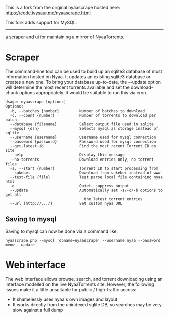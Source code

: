 This is a fork from the original nyaascrape hosted here: https://code.ivysaur.me/nyaascrape.html

This fork adds support for MySQL.

---

a scraper and ui for maintaining a mirror of NyaaTorrents.

# Scraper

The command-line tool can be used to build up an sqlite3 database of most information hosted on Nyaa. It updates an existing sqlite3 database or creates a new one. To bring your database up-to-date, the --update option will determine the most recent torrents available and set the download-chunk options appropriately. It would be suitable to run this via cron.

```
Usage: nyaascrape [options]
Options:
  -b, --batches {number}         Number of batches to download
  -c, --count {number}           Number of torrents to download per batch
  --database {filename}          Select output file used in sqlite
  --mysql {dsn}                  Selects mysql as storage instead of sqlite
  --username {username}          Username used for mysql connection
  --password {password}          Password used for mysql connection
  --get-latest-id                Find the most recent Torrent ID on site
  --help                         Display this message
  --no-torrents                  Download entries only, no torrent files
  -s, --start {number}           Torrent ID to start processing from
  --sukebei                      Download from sukebei instead of www
  --test-file {file}             Test parse local file containing nyaa html
  -q                             Quiet, suppress output
  --update                       Automatically set -s/-c/-b options to get all
                                   the latest torrent entries
  --url {http://.../}            Set custom nyaa URL
```

## Saving to mysql

Saving to mysql can now be done via a command like:

```
nyaascrape.php --mysql 'dbname=nyaascrape' --username nyaa --password meow --update
```

# Web interface

The web interface allows browse, search, and torrent downloading using an interface modelled on the live NyaaTorrents site. However, the following issues make it a little unsuitable for public / high-traffic access:

- It shamelessly uses nyaa's own images and layout
- It works directly from the unindexed sqlite DB, so searches may be very slow against a full dump

